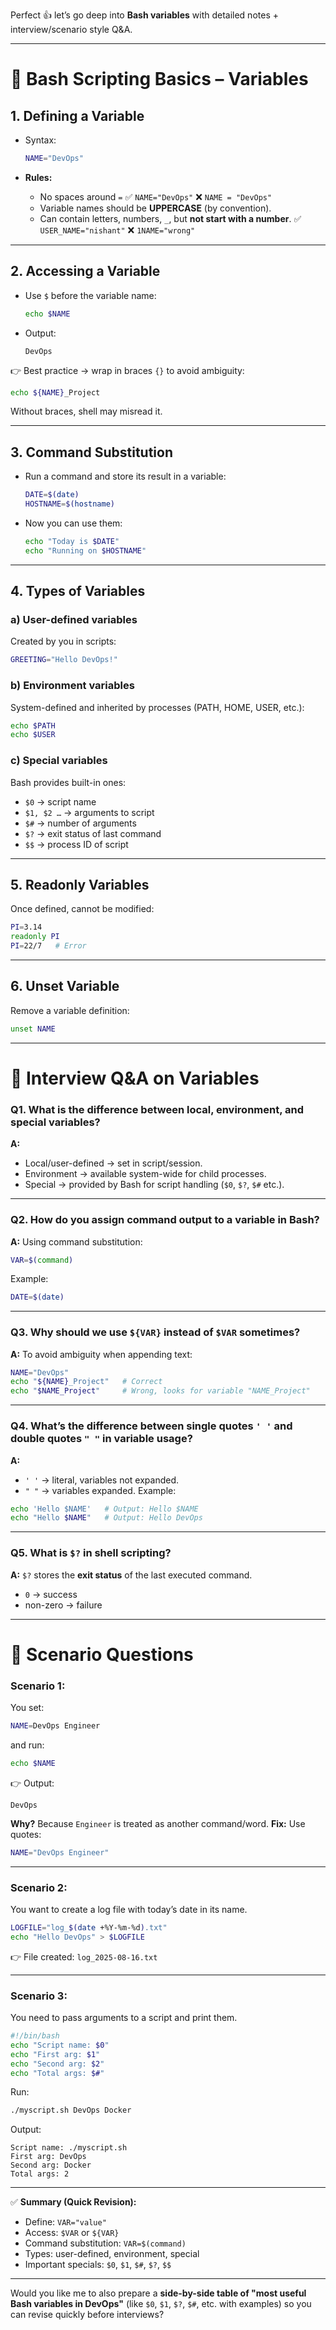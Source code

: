 Perfect 👍 let’s go deep into **Bash variables** with detailed notes + interview/scenario style Q\&A.

---

# 📝 Bash Scripting Basics – **Variables**

## 1. **Defining a Variable**

* Syntax:

  ```bash
  NAME="DevOps"
  ```
* **Rules:**

  * No spaces around `=`
    ✅ `NAME="DevOps"`
    ❌ `NAME = "DevOps"`
  * Variable names should be **UPPERCASE** (by convention).
  * Can contain letters, numbers, `_`, but **not start with a number**.
    ✅ `USER_NAME="nishant"`
    ❌ `1NAME="wrong"`

---

## 2. **Accessing a Variable**

* Use `$` before the variable name:

  ```bash
  echo $NAME
  ```
* Output:

  ```
  DevOps
  ```

👉 Best practice → wrap in braces `{}` to avoid ambiguity:

```bash
echo ${NAME}_Project
```

Without braces, shell may misread it.

---

## 3. **Command Substitution**

* Run a command and store its result in a variable:

  ```bash
  DATE=$(date)
  HOSTNAME=$(hostname)
  ```
* Now you can use them:

  ```bash
  echo "Today is $DATE"
  echo "Running on $HOSTNAME"
  ```

---

## 4. **Types of Variables**

### a) **User-defined variables**

Created by you in scripts:

```bash
GREETING="Hello DevOps!"
```

### b) **Environment variables**

System-defined and inherited by processes (PATH, HOME, USER, etc.):

```bash
echo $PATH
echo $USER
```

### c) **Special variables**

Bash provides built-in ones:

* `$0` → script name
* `$1, $2 …` → arguments to script
* `$#` → number of arguments
* `$?` → exit status of last command
* `$$` → process ID of script

---

## 5. **Readonly Variables**

Once defined, cannot be modified:

```bash
PI=3.14
readonly PI
PI=22/7   # Error
```

---

## 6. **Unset Variable**

Remove a variable definition:

```bash
unset NAME
```

---

# 🔹 Interview Q\&A on Variables

### **Q1. What is the difference between local, environment, and special variables?**

**A:**

* Local/user-defined → set in script/session.
* Environment → available system-wide for child processes.
* Special → provided by Bash for script handling (`$0`, `$?`, `$#` etc.).

---

### **Q2. How do you assign command output to a variable in Bash?**

**A:** Using command substitution:

```bash
VAR=$(command)
```

Example:

```bash
DATE=$(date)
```

---

### **Q3. Why should we use `${VAR}` instead of `$VAR` sometimes?**

**A:** To avoid ambiguity when appending text:

```bash
NAME="DevOps"
echo "${NAME}_Project"   # Correct
echo "$NAME_Project"     # Wrong, looks for variable "NAME_Project"
```

---

### **Q4. What’s the difference between single quotes `' '` and double quotes `" "` in variable usage?**

**A:**

* `' '` → literal, variables not expanded.
* `" "` → variables expanded.
  Example:

```bash
echo 'Hello $NAME'   # Output: Hello $NAME
echo "Hello $NAME"   # Output: Hello DevOps
```

---

### **Q5. What is `$?` in shell scripting?**

**A:** `$?` stores the **exit status** of the last executed command.

* `0` → success
* non-zero → failure

---

# 🔹 Scenario Questions

### **Scenario 1:**

You set:

```bash
NAME=DevOps Engineer
```

and run:

```bash
echo $NAME
```

👉 Output:

```
DevOps
```

**Why?** Because `Engineer` is treated as another command/word.
**Fix:** Use quotes:

```bash
NAME="DevOps Engineer"
```

---

### **Scenario 2:**

You want to create a log file with today’s date in its name.

```bash
LOGFILE="log_$(date +%Y-%m-%d).txt"
echo "Hello DevOps" > $LOGFILE
```

👉 File created: `log_2025-08-16.txt`

---

### **Scenario 3:**

You need to pass arguments to a script and print them.

```bash
#!/bin/bash
echo "Script name: $0"
echo "First arg: $1"
echo "Second arg: $2"
echo "Total args: $#"
```

Run:

```bash
./myscript.sh DevOps Docker
```

Output:

```
Script name: ./myscript.sh
First arg: DevOps
Second arg: Docker
Total args: 2
```

---

✅ **Summary (Quick Revision):**

* Define: `VAR="value"`
* Access: `$VAR` or `${VAR}`
* Command substitution: `VAR=$(command)`
* Types: user-defined, environment, special
* Important specials: `$0`, `$1`, `$#`, `$?`, `$$`

---

Would you like me to also prepare a **side-by-side table of "most useful Bash variables in DevOps"** (like `$0`, `$1`, `$?`, `$#`, etc. with examples) so you can revise quickly before interviews?
